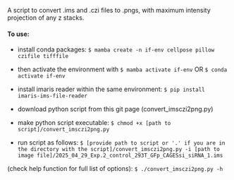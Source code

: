A script to convert .ims and .czi files to .pngs, with maximum intensity projection of any z stacks.

#### To use:

- install conda packages:
`$ mamba create -n if-env cellpose pillow czifile tifffile`
- then activate the environment with 
`$ mamba activate if-env`
OR
`$ conda activate if-env`

- install imaris reader within the same environment:
`$ pip install imaris-ims-file-reader`

- download python script from this git page (convert_imsczi2png.py)

- make python script executable:
`$ chmod +x [path to script]/convert_imsczi2png.py`

- run script as follows:
`$ [provide path to script or '.' if you are in the directory with the script]/convert_imsczi2png.py -i [path to image file]/2025_04_29_Exp.2_control_293T_GFp_CAGESsi_siRNA_1.ims`

(check help function for full list of options): `$ ./convert_imsczi2png.py -h`

